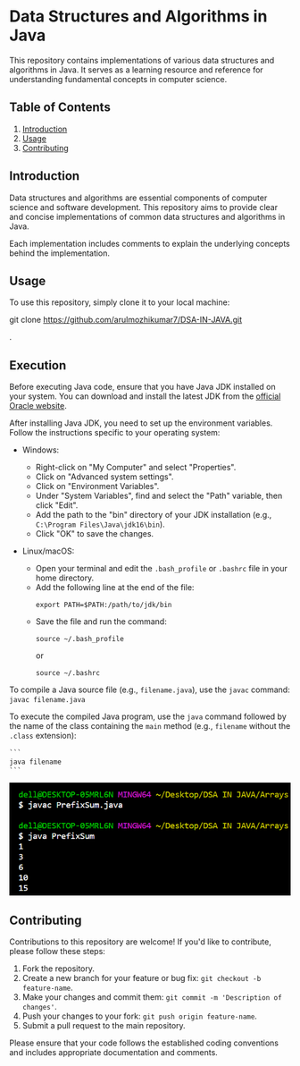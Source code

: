 # Data Structures and Algorithms in Java

This repository contains implementations of various data structures and algorithms in Java. It serves as a learning resource and reference for understanding fundamental concepts in computer science.

## Table of Contents

1. [Introduction](#introduction)
2. [Usage](#usage)
3. [Contributing](#contributing)

## Introduction

Data structures and algorithms are essential components of computer science and software development. This repository aims to provide clear and concise implementations of common data structures and algorithms in Java.

Each implementation includes comments to explain the underlying concepts behind the implementation.

## Usage

To use this repository, simply clone it to your local machine:

git clone https://github.com/arulmozhikumar7/DSA-IN-JAVA.git

.

## Execution

Before executing Java code, ensure that you have Java JDK installed on your system. You can download and install the latest JDK from the [official Oracle website](https://www.oracle.com/java/technologies/javase-jdk16-downloads.html).

After installing Java JDK, you need to set up the environment variables. Follow the instructions specific to your operating system:

- Windows:

  - Right-click on "My Computer" and select "Properties".
  - Click on "Advanced system settings".
  - Click on "Environment Variables".
  - Under "System Variables", find and select the "Path" variable, then click "Edit".
  - Add the path to the "bin" directory of your JDK installation (e.g., `C:\Program Files\Java\jdk16\bin`).
  - Click "OK" to save the changes.

- Linux/macOS:
  - Open your terminal and edit the `.bash_profile` or `.bashrc` file in your home directory.
  - Add the following line at the end of the file:
    ```
    export PATH=$PATH:/path/to/jdk/bin
    ```
  - Save the file and run the command:
    ```
    source ~/.bash_profile
    ```
    or
    ```
    source ~/.bashrc
    ```

To compile a Java source file (e.g., `filename.java`), use the `javac` command:
`    javac filename.java
   `

To execute the compiled Java program, use the `java` command followed by the name of the class containing the `main` method (e.g., `filename` without the `.class` extension):

    ```
    java filename
    ```

![Alt text](image.png)

## Contributing

Contributions to this repository are welcome! If you'd like to contribute, please follow these steps:

1. Fork the repository.
2. Create a new branch for your feature or bug fix: `git checkout -b feature-name`.
3. Make your changes and commit them: `git commit -m 'Description of changes'`.
4. Push your changes to your fork: `git push origin feature-name`.
5. Submit a pull request to the main repository.

Please ensure that your code follows the established coding conventions and includes appropriate documentation and comments.
